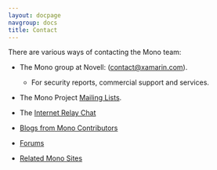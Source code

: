 ```yaml
---
layout: docpage
navgroup: docs
title: Contact
---
```


There are various ways of contacting the Mono team:

-   The Mono group at Novell: ([contact@xamarin.com](mailto:contact@xamarin.com)).
    -   For security reports, commercial support and services.

-   The Mono Project [Mailing Lists]({{site.github.url}}/old_site/Mailing_Lists "Mailing Lists").

-   The [Internet Relay Chat]({{site.github.url}}/old_site/IRC "IRC")

-   [Blogs from Mono Contributors](http://www.go-mono.com/monologue)

-   [Forums](http://www.go-mono.com/forums)

-   [Related Mono Sites]({{site.github.url}}/old_site/Related_Mono_Sites "Related Mono Sites")

